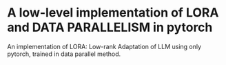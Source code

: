 # A low-level implementation of LORA and DATA PARALLELISM in pytorch

An implementation of LORA: Low-rank Adaptation of LLM using only pytorch, trained in data parallel method.
